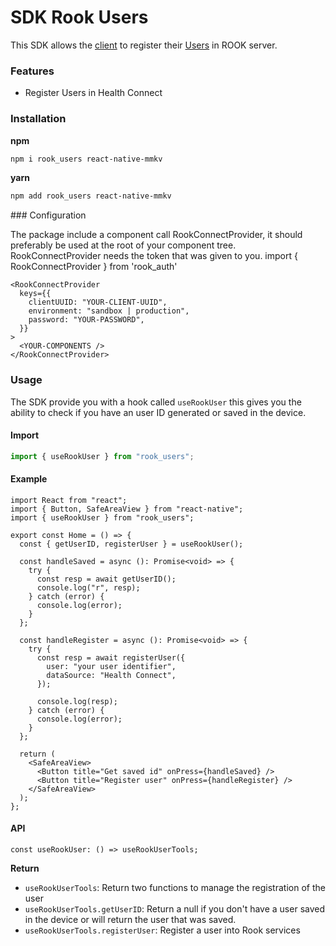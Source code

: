 # SDK Rook Users

This SDK allows the [client](https://docs.tryrook.io/docs/Definitions/#client) to register their [Users](https://docs.tryrook.io/docs/Definitions/#User) in ROOK server.

### Features

- Register Users in Health Connect

### Installation

**npm**

```bash
npm i rook_users react-native-mmkv
```

**yarn**

```bash
npm add rook_users react-native-mmkv
```

### Configuration

The package include a component call RookConnectProvider, it should preferably be used at the root of your component tree. RookConnectProvider needs the token that was given to you.
import { RookConnectProvider } from 'rook_auth'

```tsx
<RookConnectProvider
  keys={{
    clientUUID: "YOUR-CLIENT-UUID",
    environment: "sandbox | production",
    password: "YOUR-PASSWORD",
  }}
>
  <YOUR-COMPONENTS />
</RookConnectProvider>
```

### Usage

The SDK provide you with a hook called `useRookUser` this gives you the ability to check if you have an user ID generated or saved in the device.

#### Import

```js
import { useRookUser } from "rook_users";
```

#### Example

```tsx
import React from "react";
import { Button, SafeAreaView } from "react-native";
import { useRookUser } from "rook_users";

export const Home = () => {
  const { getUserID, registerUser } = useRookUser();

  const handleSaved = async (): Promise<void> => {
    try {
      const resp = await getUserID();
      console.log("r", resp);
    } catch (error) {
      console.log(error);
    }
  };

  const handleRegister = async (): Promise<void> => {
    try {
      const resp = await registerUser({
        user: "your user identifier",
        dataSource: "Health Connect",
      });

      console.log(resp);
    } catch (error) {
      console.log(error);
    }
  };

  return (
    <SafeAreaView>
      <Button title="Get saved id" onPress={handleSaved} />
      <Button title="Register user" onPress={handleRegister} />
    </SafeAreaView>
  );
};
```

#### API

```tsx
const useRookUser: () => useRookUserTools;
```

**Return**

- `useRookUserTools`: Return two functions to manage the registration of the user
- `useRookUserTools.getUserID`: Return a null if you don't have a user saved in the device or will return the user that was saved.
- `useRookUserTools.registerUser`: Register a user into Rook services
